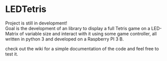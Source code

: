# LEDTetris
Project is still in development!  
Goal is the development of an library to display a full Tetris game on a LED-Matrix of variable size and interact with it using some game controller, all written in python 3 and developed on a Raspberry PI 3 B.  

check out the wiki for a simple documentation of the code and feel free to test it.
